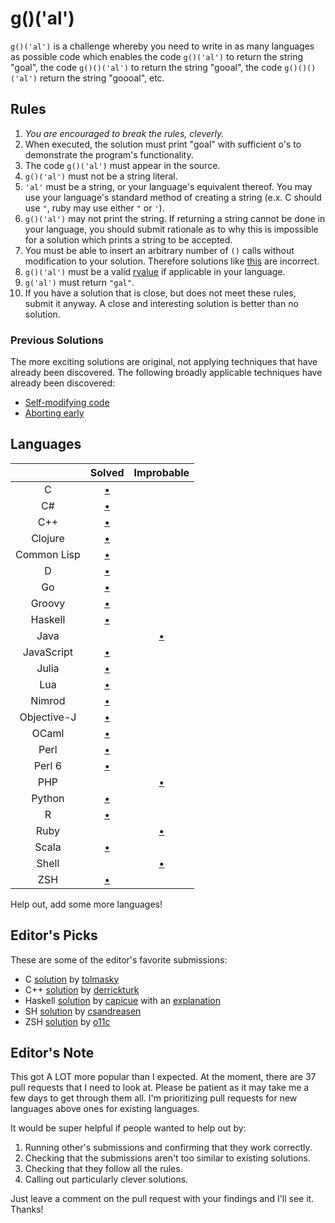 # g()('al')

`g()('al')` is a challenge whereby you need to write in as many languages as
possible code which enables the code `g()('al')` to return the string "goal",
the code `g()()('al')` to return the string "gooal", the code `g()()()('al')`
return the string "goooal", etc.

## Rules
1.   *You are encouraged to break the rules, cleverly.*
2.   When executed, the solution must print "goal" with sufficient o's to
     demonstrate the program's functionality.
11.  The code `g()('al')` must appear in the source.
  1.   `g()('al')` must not be a string literal.
  2.   `'al'` must be a string, or your language's equivalent thereof. You may
       use your language's standard method of creating a string (e.x. C should
       use `"`, ruby may use either `"` or `'`).
7.   `g()('al')` may not print the string. If returning a string cannot be done
     in your language, you should submit rationale as to why this is impossible
     for a solution which prints a string to be accepted.
642. You must be able to insert an arbitrary number of `()` calls without
     modification to your solution. Therefore solutions like
     [this][c-limited-calls] are incorrect.
9.  `g()('al')` must be a valid [rvalue] if applicable in your language.
14. `g('al')` must return `"gal"`.
12.  If you have a solution that is close, but does not meet these rules,
     submit it anyway. A close and interesting solution is better than no
     solution.

### Previous Solutions
The more exciting solutions are original, not applying techniques that have
already been discovered. The following broadly applicable techniques have
already been discovered:

 * [Self-modifying code][c-self-modify]
 * [Aborting early][sh-abort-early]

## Languages

|               | Solved                 | Improbable              |
|:-------------:|:----------------------:|:-----------------------:|
| C             | [&bull;][c-soln]       |                         |
| C#            | [&bull;][cs-soln]      |                         |
| C++           | [&bull;][c++-soln]     |                         |
| Clojure       | [&bull;][clojure-soln] |                         |
| Common Lisp   | [&bull;][clisp-soln]   |                         |
| D             | [&bull;][d-soln]       |                         |
| Go            | [&bull;][go-soln]      |                         |
| Groovy        | [&bull;][groovy-soln]  |                         |
| Haskell       | [&bull;][hs-soln]      |                         |
| Java          |                        | [&bull;][java-non-soln] |
| JavaScript    | [&bull;][js-soln]      |                         |
| Julia         | [&bull;][jl-soln]      |                         |
| Lua           | [&bull;][lua-soln]     |                         |
| Nimrod        | [&bull;][nim-soln]     |                         |
| Objective-J   | [&bull;][obj-j-soln]   |                         |
| OCaml         | [&bull;][ocaml-soln]   |                         |
| Perl          | [&bull;][perl-soln]    |                         |
| Perl 6        | [&bull;][perl6-soln]   |                         |
| PHP           |                        | [&bull;][php-non-soln]  |
| Python        | [&bull;][py-soln]      |                         |
| R             | [&bull;][r-soln]       |                         |
| Ruby          |                        | [&bull;][rb-non-soln]   |
| Scala         | [&bull;][scala-soln]   |                         |
| Shell         |                        | [&bull;][sh-soln]       |
| ZSH           | [&bull;][zsh-soln]     |                         |

Help out, add some more languages!

## Editor's Picks
These are some of the editor's favorite submissions:

 * C [solution][c-ed-pick] by [tolmasky]
 * C++ [solution][c++-ed-pick] by [derrickturk]
 * Haskell [solution][hs-ed-pick] by [capicue] with an [explanation][hs-explain]
 * SH [solution][sh-ed-pick] by [csandreasen]
 * ZSH [solution][zsh-ed-pick] by [o11c]

## Editor's Note
This got A LOT more popular than I expected. At the moment, there are 37 pull
requests that I need to look at. Please be patient as it may take me a few days
to get through them all. I'm prioritizing pull requests for new languages above
ones for existing languages.

It would be super helpful if people wanted to help out by:

1. Running other's submissions and confirming that they work correctly.
2. Checking that the submissions aren't too similar to existing solutions.
3. Checking that they follow all the rules.
4. Calling out particularly clever solutions.

Just leave a comment on the pull request with your findings and I'll see it.
Thanks!

[rvalue]: http://en.wikipedia.org/wiki/Value_(computer_science)#lrvalue

[c++-soln]: https://github.com/eatnumber1/goal/tree/master/solutions/complete/c++
[cs-soln]: https://github.com/eatnumber1/goal/tree/master/solutions/complete/c-sharp
[c-soln]: https://github.com/eatnumber1/goal/tree/master/solutions/complete/c
[clojure-soln]: https://github.com/eatnumber1/goal/tree/master/solutions/complete/clojure
[clisp-soln]: https://github.com/eatnumber1/goal/tree/master/solutions/complete/common-lisp
[d-soln]: https://github.com/eatnumber1/goal/tree/master/solutions/complete/d
[go-soln]: https://github.com/eatnumber1/goal/tree/master/solutions/complete/go
[groovy-soln]: https://github.com/eatnumber1/goal/tree/master/solutions/complete/groovy
[hs-soln]: https://github.com/eatnumber1/goal/tree/master/solutions/complete/haskell
[js-soln]: https://github.com/eatnumber1/goal/tree/master/solutions/complete/javascript
[jl-soln]: https://github.com/eatnumber1/goal/tree/master/solutions/complete/julia
[lua-soln]: https://github.com/eatnumber1/goal/tree/master/solutions/complete/lua
[nim-soln]: https://github.com/eatnumber1/goal/tree/master/solutions/complete/nimrod
[obj-j-soln]: https://github.com/eatnumber1/goal/tree/master/solutions/complete/objective-j
[perl-soln]: https://github.com/eatnumber1/goal/tree/master/solutions/complete/perl
[perl6-soln]: https://github.com/eatnumber1/goal/tree/master/solutions/complete/perl6
[py-soln]: https://github.com/eatnumber1/goal/tree/master/solutions/complete/python
[r-soln]: https://github.com/eatnumber1/goal/tree/master/solutions/complete/r
[scala-soln]: https://github.com/eatnumber1/goal/tree/master/solutions/complete/scala
[sh-soln]: https://github.com/eatnumber1/goal/tree/master/solutions/complete/shell
[ocaml-soln]: https://github.com/eatnumber1/goal/tree/master/solutions/complete/ocaml
[zsh-soln]: https://github.com/eatnumber1/goal/tree/master/solutions/complete/zsh

[c-self-modify]: https://github.com/eatnumber1/goal/tree/master/solutions/incomplete/c/tolmasky
[c-limited-calls]: https://github.com/eatnumber1/goal/tree/master/solutions/incomplete/c/crawford
[sh-abort-early]: https://github.com/eatnumber1/goal/tree/master/solutions/incomplete/shell/csandreasen/goal.sh

[java-non-soln]: https://github.com/eatnumber1/goal/tree/master/non-solutions/java
[php-non-soln]: https://github.com/eatnumber1/goal/tree/master/non-solutions/php
[rb-non-soln]: https://github.com/eatnumber1/goal/tree/master/non-solutions/ruby

[zsh-ed-pick]: https://github.com/eatnumber1/goal/blob/master/solutions/complete/zsh/o11c/goal.zsh
[hs-ed-pick]: https://github.com/eatnumber1/goal/blob/master/solutions/complete/haskell/capicue/goal.hs
[c-ed-pick]: https://github.com/eatnumber1/goal/blob/master/solutions/complete/c/tolmasky/goal.c
[sh-ed-pick]: https://github.com/eatnumber1/goal/blob/master/solutions/incomplete/shell/csandreasen/goal.sh
[c++-ed-pick]: https://github.com/eatnumber1/goal/blob/master/solutions/complete/c%2B%2B/derrickturk/goal.cpp

[hs-explain]: https://github.com/eatnumber1/goal/issues/99

[o11c]: https://github.com/o11c
[capicue]: https://github.com/capicue
[tolmasky]: https://github.com/tolmasky
[csandreasen]: https://github.com/csandreasen
[derrickturk]: https://github.com/derrickturk
